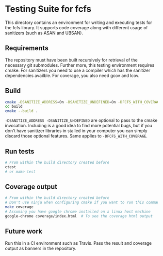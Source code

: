 # Testing Suite for fcfs

This directory contains an environment for writing and executing tests for the fcfs library. It supports code coverage along with different usage of sanitizers (such as ASAN and UBSAN).

## Requirements
The repository must have been built recursively for retrieval of the necessary git submodules. Further more, this testing environment requires cmake. For sanitizers you need to use a compiler which has the sanitizer dependencies availble. For coverage, you also need gcov and lcov.

## Build

```bash
cmake -DSANITIZE_ADDRESS=On -DSANITIZE_UNDEFINED=On -DFCFS_WITH_COVERAGE=On FCFS_BUILD_TESTS=On -B build
cd build
cmake --build .
```

`-DSANITIZE_ADDRESS -DSANITIZE_UNDEFINED` are optional to pass to the cmake invocation. Including is a good idea to find more potential bugs, but if you don't have sanitizer libraries in stalled in your computer you can simply discard those optional features. Same applies to `-DFCFS_WITH_COVERAGE`.

## Run tests
```bash
# From within the build directory created before
ctest
# or make test
```

## Coverage output
```bash
# From within the build directory created before
# Don't use ninja when configuring cmake if you want to run this command
make coverage
# Assuming you have google chrome installed on a linux host machine
google-chrome coverage/index.html  # To see the coverage html output
```

## Future work
Run this in a CI environment such as Travis. Pass the result and coverage output as banners in the repository.